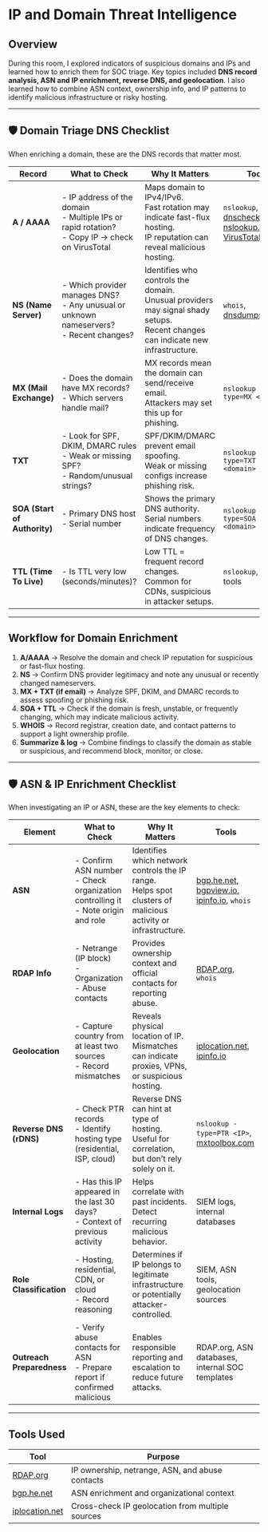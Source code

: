 # IP and Domain Threat Intelligence
## Overview
During this room, I explored indicators of suspicious domains and IPs and learned how to enrich them for SOC triage. Key topics included **DNS record analysis, ASN and IP enrichment, reverse DNS, and geolocation**. I also learned how to combine ASN context, ownership info, and IP patterns to identify malicious infrastructure or risky hosting.

---

## 🛡️ Domain Triage DNS Checklist

When enriching a domain, these are the DNS records that matter most.  

| Record | What to Check | Why It Matters | Tools |
|--------|---------------|----------------|-------|
| **A / AAAA** | - IP address of the domain <br>- Multiple IPs or rapid rotation? <br>- Copy IP → check on VirusTotal | Maps domain to IPv4/IPv6. <br>Fast rotation may indicate fast-flux hosting. <br>IP reputation can reveal malicious hosting. | `nslookup`, [dnschecker.org](https://dnschecker.org), [nslookup.io](https://nslookup.io), [VirusTotal](https://virustotal.com) |
| **NS (Name Server)** | - Which provider manages DNS? <br>- Any unusual or unknown nameservers? <br>- Recent changes? | Identifies who controls the domain. <br>Unusual providers may signal shady setups. <br>Recent changes can indicate new infrastructure. | `whois`, [dnsdumpster.com](https://dnsdumpster.com) |
| **MX (Mail Exchange)** | - Does the domain have MX records? <br>- Which servers handle mail? | MX records mean the domain can send/receive email. <br>Attackers may set this up for phishing. | `nslookup -type=MX <domain>` |
| **TXT** | - Look for SPF, DKIM, DMARC rules <br>- Weak or missing SPF? <br>- Random/unusual strings? | SPF/DKIM/DMARC prevent email spoofing. <br>Weak or missing configs increase phishing risk. | `nslookup -type=TXT <domain>` |
| **SOA (Start of Authority)** | - Primary DNS host <br>- Serial number | Shows the primary DNS authority. <br>Serial numbers indicate frequency of DNS changes. | `nslookup -type=SOA <domain>` |
| **TTL (Time To Live)** | - Is TTL very low (seconds/minutes)? | Low TTL = frequent record changes. <br>Common for CDNs, suspicious in attacker setups. | `nslookup`, DNS tools |

---

## Workflow for Domain Enrichment
1. **A/AAAA** → Resolve the domain and check IP reputation for suspicious or fast-flux hosting.  
2. **NS** → Confirm DNS provider legitimacy and note any unusual or recently changed nameservers.  
3. **MX + TXT (if email)** → Analyze SPF, DKIM, and DMARC records to assess spoofing or phishing risk.  
4. **SOA + TTL** → Check if the domain is fresh, unstable, or frequently changing, which may indicate malicious activity.  
5. **WHOIS** → Record registrar, creation date, and contact patterns to support a light ownership profile.  
6. **Summarize & log** → Combine findings to classify the domain as stable or suspicious, and recommend block, monitor, or close. 

---

## 🛡️ ASN & IP Enrichment Checklist

When investigating an IP or ASN, these are the key elements to check:

| Element | What to Check | Why It Matters | Tools |
|---------|---------------|----------------|-------|
| **ASN** | - Confirm ASN number <br>- Check organization controlling it <br>- Note origin and role | Identifies which network controls the IP range. <br>Helps spot clusters of malicious activity or infrastructure. | [bgp.he.net](https://bgp.he.net), [bgpview.io](https://bgpview.io), [ipinfo.io](https://ipinfo.io), `whois` |
| **RDAP Info** | - Netrange (IP block) <br>- Organization <br>- Abuse contacts | Provides ownership context and official contacts for reporting abuse. | [RDAP.org](https://rdap.org), `whois` |
| **Geolocation** | - Capture country from at least two sources <br>- Record mismatches | Reveals physical location of IP. <br>Mismatches can indicate proxies, VPNs, or suspicious hosting. | [iplocation.net](https://www.iplocation.net), [ipinfo.io](https://ipinfo.io) |
| **Reverse DNS (rDNS)** | - Check PTR records <br>- Identify hosting type (residential, ISP, cloud) | Reverse DNS can hint at type of hosting. <br>Useful for correlation, but don’t rely solely on it. | `nslookup -type=PTR <IP>`, [mxtoolbox.com](https://mxtoolbox.com/ReverseLookup.aspx) |
| **Internal Logs** | - Has this IP appeared in the last 30 days? <br>- Context of previous activity | Helps correlate with past incidents. <br>Detect recurring malicious behavior. | SIEM logs, internal databases |
| **Role Classification** | - Hosting, residential, CDN, or cloud <br>- Record reasoning | Determines if IP belongs to legitimate infrastructure or potentially attacker-controlled. | SIEM, ASN tools, geolocation sources |
| **Outreach Preparedness** | - Verify abuse contacts for ASN <br>- Prepare report if confirmed malicious | Enables responsible reporting and escalation to reduce future attacks. | RDAP.org, ASN databases, internal SOC templates |

---

## Tools Used
| Tool | Purpose |
|------|---------|
| [RDAP.org](https://rdap.org) | IP ownership, netrange, ASN, and abuse contacts |
| [bgp.he.net](https://bgp.he.net) | ASN enrichment and organizational context |
| [iplocation.net](https://www.iplocation.net) | Cross-check IP geolocation from multiple sources |
